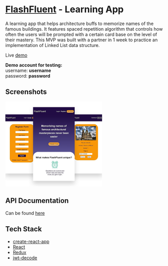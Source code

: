 [FlashFluent](https://flashfluent.surge.sh) - Learning App
============================
A learning app that helps architecture buffs to memorize names of the famous buildings. 
It features spaced repetition algorithm that controls how often the users will be prompted 
with a certain card base on the level of their mastery. This MVP was built with a partner 
in 1 week to practice an implementation of Linked List data structure.

Live [demo](https://flashfluent.surge.sh)

**Demo account for testing:**  
username: **username**  
password: **password**

## Screenshots
<img src="src/images/ff_screenshots.png" alt="app log" width="60%">

## API Documentation
Can be found [here](https://github.com/valsakel/spaced-repetition-server)

## Tech Stack
* [create-react-app](https://github.com/facebook/create-react-app)
* [React](https://reactjs.org/)
* [Redux](https://redux.js.org/)
* [jwt-decode](https://www.npmjs.com/package/jwt-decode)